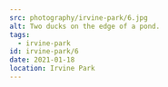 ```yaml
---
src: photography/irvine-park/6.jpg
alt: Two ducks on the edge of a pond.
tags: 
  - irvine-park
id: irvine-park/6
date: 2021-01-18
location: Irvine Park
---
```


